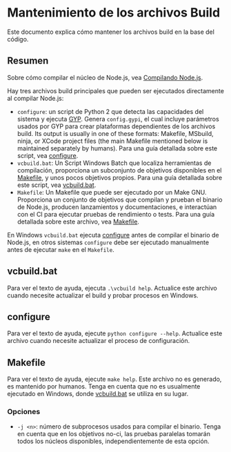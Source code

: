 # Mantenimiento de los archivos Build

Este documento explica cómo mantener los archivos build en la base del código.

## Resumen

Sobre cómo compilar el núcleo de Node.js, vea [Compilando Node.js](../../BUILDING.md).

Hay tres archivos build principales que pueden ser ejecutados directamente al compilar Node.js:

- `configure`: un script de Python 2 que detecta las capacidades del sistema y ejecuta [GYP](https://gyp.gsrc.io/docs/UserDocumentation.md). Genera `config.gypi`, el cual incluye parámetros usados por GYP para crear plataformas dependientes de los archivos build. Its output is usually in one of these formats: Makefile, MSbuild, ninja, or XCode project files (the main Makefile mentioned below is maintained separately by humans). Para una guía detallada sobre este script, vea [configure](#configure).
- `vcbuild.bat`: Un Script Windows Batch que localiza herramientas de compilación, proporciona un subconjunto de objetivos disponibles en el [Makefile](#makefile), y unos pocos objetivos propios. Para una guía detallada sobre este script, vea [vcbuild.bat](#vcbuildbat).
- `Makefile`: Un Makefile que puede ser ejecutado por un Make GNU. Proporciona un conjunto de objetivos que compilan y prueban el binario de Node.js, producen lanzamientos y documentaciones, e interactúan con el CI para ejecutar pruebas de rendimiento o tests. Para una guía detallada sobre este archivo, vea [Makefile](#makefile).

En Windows `vcbuild.bat` ejecuta [configure](#configure) antes de compilar el binario de Node.js, en otros sistemas `configure` debe ser ejecutado manualmente antes de ejecutar `make` en el `Makefile`.

## vcbuild.bat

Para ver el texto de ayuda, ejecuta `.\vcbuild help`. Actualice este archivo cuando necesite actualizar el build y probar procesos en Windows.

## configure

Para ver el texto de ayuda, ejecute `python configure --help`. Actualice este archivo cuando necesite actualizar el proceso de configuración.

## Makefile

Para ver el texto de ayuda, ejecute `make help`. Este archivo no es generado, es mantenido por humanos. Tenga en cuenta que no es usualmente ejecutado en Windows, donde [vcbuild.bat](#vcbuildbat) se utiliza en su lugar.

### Opciones

- `-j <n>`: número de subprocesos usados para compilar el binario. Tenga en cuenta que en los objetivos no-ci, las pruebas paralelas tomarán todos los núcleos disponibles, independientemente de esta opción.

